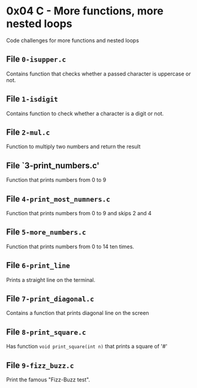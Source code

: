 # 0x04 C - More functions, more nested loops
Code challenges for more functions and nested loops

## File `0-isupper.c`
Contains function that checks whether a passed character is uppercase or not.

## File `1-isdigit`
Contains function to check whether a character is a digit or not.

## File `2-mul.c`
Function to multiply two numbers and return the result

## File `3-print_numbers.c'
Function that prints numbers from 0 to 9

## File `4-print_most_numners.c`
Function that prints numbers from 0 to 9 and skips 2 and 4

## File `5-more_numbers.c`
Function that prints numbers from 0 to 14 ten times.

## File `6-print_line`
Prints a straight line on the terminal.

## File `7-print_diagonal.c`
Contains a function that prints diagonal line on the screen

## File `8-print_square.c`
Has function `void print_square(int n)` that prints a square of '#'

## File `9-fizz_buzz.c`
Print the famous "Fizz-Buzz test".


